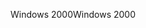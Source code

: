 <span data-ttu-id="9ca8c-101">Windows 2000</span><span class="sxs-lookup"><span data-stu-id="9ca8c-101">Windows 2000</span></span>